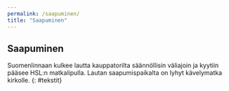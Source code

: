 ```yaml
---
permalink: /saapuminen/
title: "Saapuminen"
---
```


## Saapuminen
 
Suomenlinnaan kulkee lautta kauppatorilta säännöllisin väliajoin ja kyytiin pääsee HSL:n matkalipulla. Lautan saapumispaikalta on lyhyt kävelymatka kirkolle. 
{: #tekstit}
